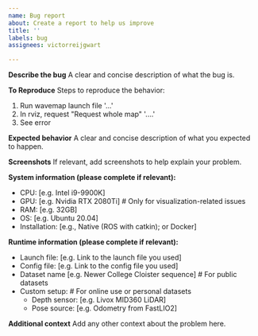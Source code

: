 ```yaml
---
name: Bug report
about: Create a report to help us improve
title: ''
labels: bug
assignees: victorreijgwart

---
```


**Describe the bug**
A clear and concise description of what the bug is.

**To Reproduce**
Steps to reproduce the behavior:
1. Run wavemap launch file '...'
2. In rviz, request "Request whole map" '....'
3. See error

**Expected behavior**
A clear and concise description of what you expected to happen.

**Screenshots**
If relevant, add screenshots to help explain your problem.

**System information (please complete if relevant):**
 - CPU: [e.g. Intel i9-9900K]
 - GPU: [e.g. Nvidia RTX 2080Ti]  # Only for visualization-related issues
 - RAM: [e.g. 32GB]
 - OS: [e.g. Ubuntu 20.04]
 - Installation: [e.g., Native (ROS with catkin); or Docker]

**Runtime information (please complete if relevant):**
 - Launch file: [e.g. Link to the launch file you used]
 - Config file: [e.g. Link to the config file you used]
 - Dataset name [e.g. Newer College Cloister sequence]  # For public datasets
 - Custom setup:                                                                 # For online use or personal datasets
   - Depth sensor: [e.g. Livox MID360 LiDAR]
   - Pose source: [e.g. Odometry from FastLIO2]

**Additional context**
Add any other context about the problem here.
